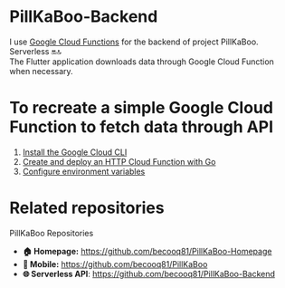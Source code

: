 # PillKaBoo-Backend
I use [Google Cloud Functions](https://cloud.google.com/functions/?utm_source=google&utm_medium=cpc&utm_campaign=japac-KR-all-en-dr-SKWS-all-lv-trial-PHR-dr-1605216&utm_content=text-ad-none-none-DEV_c-CRE_631312452884-ADGP_Hybrid+%7C+SKWS+-+BRO+%7C+Txt+~+Serverless+Computing_Cloud+Functions_cloud_main-KWID_43700076504928766-aud-970366092687:kwd-315040923803&userloc_1009871-network_g&utm_term=KW_cloud+function&gad_source=1&gclid=CjwKCAiAq4KuBhA6EiwArMAw1L8cCCOXq3lhv0C1PfVVQdle_NmtBu6QZRB4Xgti_Zbx7G9MM21pBRoCD6AQAvD_BwE&gclsrc=aw.ds&hl=en) for the backend of project PillKaBoo. Serverless 🔛🔝 <br>
The Flutter application downloads data through Google Cloud Function when necessary.

# To recreate a simple Google Cloud Function to fetch data through API
1. [Install the Google Cloud CLI](https://cloud.google.com/sdk/docs/install-sdk)
2. [Create and deploy an HTTP Cloud Function with Go](https://cloud.google.com/functions/docs/create-deploy-http-go)
3. [Configure environment variables](https://cloud.google.com/functions/docs/configuring/env-var)

# Related repositories
PillKaBoo Repositories
+ **:house: Homepage:** https://github.com/becooq81/PillKaBoo-Homepage <br>
+ **:iphone: Mobile:** https://github.com/becooq81/PillKaBoo <br>
+ **:globe_with_meridians: Serverless API**: https://github.com/becooq81/PillKaBoo-Backend <br><br>
